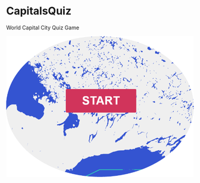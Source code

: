 # CapitalsQuiz
World Capital City Quiz Game

![Game preview](https://github.com/calstar3000/CapitalsQuiz/blob/master/IMG/preview.PNG "Game preview")
